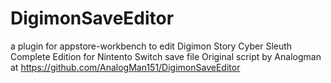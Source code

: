 # DigimonSaveEditor
a plugin for appstore-workbench to edit Digimon Story Cyber Sleuth Complete Edition for Nintento Switch save file
Original script by Analogman at https://github.com/AnalogMan151/DigimonSaveEditor
